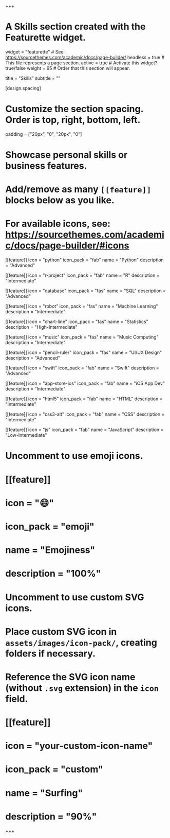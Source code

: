 +++
# A Skills section created with the Featurette widget.
widget = "featurette"  # See https://sourcethemes.com/academic/docs/page-builder/
headless = true  # This file represents a page section.
active = true  # Activate this widget? true/false
weight = 95  # Order that this section will appear.

title = "Skills"
subtitle = ""

[design.spacing]
  # Customize the section spacing. Order is top, right, bottom, left.
  padding = ["20px", "0", "20px", "0"]

# Showcase personal skills or business features.
# 
# Add/remove as many `[[feature]]` blocks below as you like.
# 
# For available icons, see: https://sourcethemes.com/academic/docs/page-builder/#icons

[[feature]]
  icon = "python"
  icon_pack = "fab"
  name = "Python"
  description = "Advanced"

[[feature]]
  icon = "r-project"
  icon_pack = "fab"
  name = "R"
  description = "Intermediate"
  
[[feature]]
  icon = "database"
  icon_pack = "fas"
  name = "SQL"
  description = "Advanced"

[[feature]]
  icon = "robot"
  icon_pack = "fas"
  name = "Machine Learning"
  description = "Intermediate"
  
[[feature]]
  icon = "chart-line"
  icon_pack = "fas"
  name = "Statistics"
  description = "High-Intermediate"

[[feature]]
  icon = "music"
  icon_pack = "fas"
  name = "Music Computing"
  description = "Intermediate"

[[feature]]
  icon = "pencil-ruler"
  icon_pack = "fas"
  name = "UI/UX Design"
  description = "Advanced"

[[feature]]
  icon = "swift"
  icon_pack = "fab"
  name = "Swift"
  description = "Advanced"
  
[[feature]]
  icon = "app-store-ios"
  icon_pack = "fab"
  name = "iOS App Dev"
  description = "Intermediate"

[[feature]]
  icon = "html5"
  icon_pack = "fab"
  name = "HTML"
  description = "Intermediate"

[[feature]]
  icon = "css3-alt"
  icon_pack = "fab"
  name = "CSS"
  description = "Intermediate"

[[feature]]
  icon = "js"
  icon_pack = "fab"
  name = "JavaScript"
  description = "Low-Intermediate"

# Uncomment to use emoji icons.
# [[feature]]
#  icon = ":smile:"
#  icon_pack = "emoji"
#  name = "Emojiness"
#  description = "100%"  

# Uncomment to use custom SVG icons.
# Place custom SVG icon in `assets/images/icon-pack/`, creating folders if necessary.
# Reference the SVG icon name (without `.svg` extension) in the `icon` field.
# [[feature]]
#  icon = "your-custom-icon-name"
#  icon_pack = "custom"
#  name = "Surfing"
#  description = "90%"

+++
